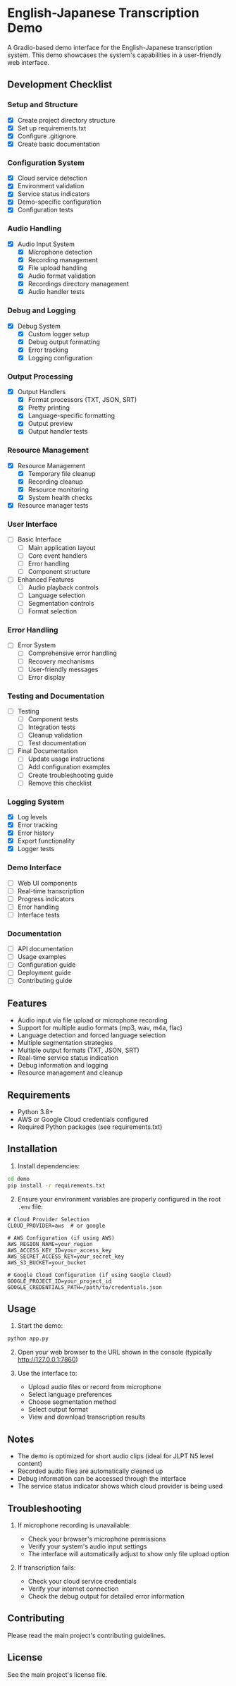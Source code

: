 # English-Japanese Transcription Demo

A Gradio-based demo interface for the English-Japanese transcription system. This demo showcases the system's capabilities in a user-friendly web interface.

## Development Checklist

### Setup and Structure
- [x] Create project directory structure
- [x] Set up requirements.txt
- [x] Configure .gitignore
- [x] Create basic documentation

### Configuration System
- [x] Cloud service detection
- [x] Environment validation
- [x] Service status indicators
- [x] Demo-specific configuration
- [x] Configuration tests

### Audio Handling
- [x] Audio Input System
  - [x] Microphone detection
  - [x] Recording management
  - [x] File upload handling
  - [x] Audio format validation
  - [x] Recordings directory management
  - [x] Audio handler tests

### Debug and Logging
- [x] Debug System
  - [x] Custom logger setup
  - [x] Debug output formatting
  - [x] Error tracking
  - [x] Logging configuration

### Output Processing
- [x] Output Handlers
  - [x] Format processors (TXT, JSON, SRT)
  - [x] Pretty printing
  - [x] Language-specific formatting
  - [x] Output preview
  - [x] Output handler tests

### Resource Management
- [x] Resource Management
  - [x] Temporary file cleanup
  - [x] Recording cleanup
  - [x] Resource monitoring
  - [x] System health checks
- [x] Resource manager tests

### User Interface
- [ ] Basic Interface
  - [ ] Main application layout
  - [ ] Core event handlers
  - [ ] Error handling
  - [ ] Component structure

- [ ] Enhanced Features
  - [ ] Audio playback controls
  - [ ] Language selection
  - [ ] Segmentation controls
  - [ ] Format selection

### Error Handling
- [ ] Error System
  - [ ] Comprehensive error handling
  - [ ] Recovery mechanisms
  - [ ] User-friendly messages
  - [ ] Error display

### Testing and Documentation
- [ ] Testing
  - [ ] Component tests
  - [ ] Integration tests
  - [ ] Cleanup validation
  - [ ] Test documentation

- [ ] Final Documentation
  - [ ] Update usage instructions
  - [ ] Add configuration examples
  - [ ] Create troubleshooting guide
  - [ ] Remove this checklist

### Logging System
- [x] Log levels
- [x] Error tracking
- [x] Error history
- [x] Export functionality
- [x] Logger tests

### Demo Interface
- [ ] Web UI components
- [ ] Real-time transcription
- [ ] Progress indicators
- [ ] Error handling
- [ ] Interface tests

### Documentation
- [ ] API documentation
- [ ] Usage examples
- [ ] Configuration guide
- [ ] Deployment guide
- [ ] Contributing guide

## Features

- Audio input via file upload or microphone recording
- Support for multiple audio formats (mp3, wav, m4a, flac)
- Language detection and forced language selection
- Multiple segmentation strategies
- Multiple output formats (TXT, JSON, SRT)
- Real-time service status indication
- Debug information and logging
- Resource management and cleanup

## Requirements

- Python 3.8+
- AWS or Google Cloud credentials configured
- Required Python packages (see requirements.txt)

## Installation

1. Install dependencies:
```bash
cd demo
pip install -r requirements.txt
```

2. Ensure your environment variables are properly configured in the root `.env` file:
```env
# Cloud Provider Selection
CLOUD_PROVIDER=aws  # or google

# AWS Configuration (if using AWS)
AWS_REGION_NAME=your_region
AWS_ACCESS_KEY_ID=your_access_key
AWS_SECRET_ACCESS_KEY=your_secret_key
AWS_S3_BUCKET=your_bucket

# Google Cloud Configuration (if using Google Cloud)
GOOGLE_PROJECT_ID=your_project_id
GOOGLE_CREDENTIALS_PATH=/path/to/credentials.json
```

## Usage

1. Start the demo:
```bash
python app.py
```

2. Open your web browser to the URL shown in the console (typically http://127.0.0.1:7860)

3. Use the interface to:
   - Upload audio files or record from microphone
   - Select language preferences
   - Choose segmentation method
   - Select output format
   - View and download transcription results

## Notes

- The demo is optimized for short audio clips (ideal for JLPT N5 level content)
- Recorded audio files are automatically cleaned up
- Debug information can be accessed through the interface
- The service status indicator shows which cloud provider is being used

## Troubleshooting

1. If microphone recording is unavailable:
   - Check your browser's microphone permissions
   - Verify your system's audio input settings
   - The interface will automatically adjust to show only file upload option

2. If transcription fails:
   - Check your cloud service credentials
   - Verify your internet connection
   - Check the debug output for detailed error information

## Contributing

Please read the main project's contributing guidelines.

## License

See the main project's license file. 
